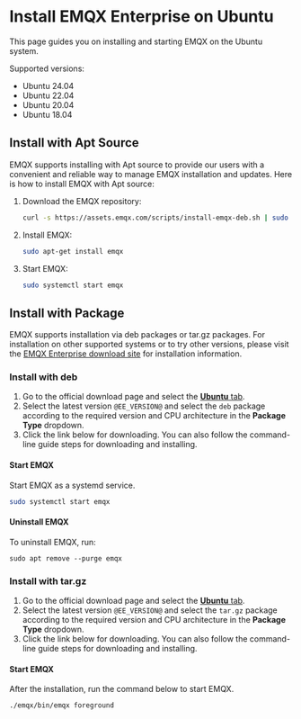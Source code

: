 # Install EMQX Enterprise on Ubuntu

This page guides you on installing and starting EMQX on the Ubuntu system.

Supported versions:

- Ubuntu 24.04
- Ubuntu 22.04
- Ubuntu 20.04
- Ubuntu 18.04

## Install with Apt Source

EMQX supports installing with Apt source to provide our users with a convenient and reliable way to manage EMQX installation and updates. Here is how to install EMQX with Apt source:

1. Download the EMQX repository:

   ```bash
   curl -s https://assets.emqx.com/scripts/install-emqx-deb.sh | sudo bash
   ```

2. Install EMQX:

   ```bash
   sudo apt-get install emqx
   ```

3. Start EMQX:

   ```bash
   sudo systemctl start emqx
   ```

## Install with Package

EMQX supports installation via deb packages or tar.gz packages. For installation on other supported systems or to try other versions, please visit the [EMQX Enterprise download site](https://www.emqx.com/en/downloads-and-install/enterprise) for installation information.

### Install with deb

1. Go to the official download page and select the [**Ubuntu** tab](https://www.emqx.com/en/downloads-and-install/enterprise?os=Ubuntu).
2. Select the latest version `@EE_VERSION@` and select the `deb` package according to the required version and CPU architecture in the **Package Type** dropdown.
3. Click the link below for downloading. You can also follow the command-line guide steps for downloading and installing.

#### Start EMQX

Start EMQX as a systemd service.

```bash
sudo systemctl start emqx
```

#### Uninstall EMQX

To uninstall EMQX, run:

```
sudo apt remove --purge emqx
```

### Install with tar.gz

1. Go to the official download page and select the [**Ubuntu** tab](https://www.emqx.com/en/downloads-and-install/enterprise?os=Ubuntu).
2. Select the latest version `@EE_VERSION@` and select the `tar.gz` package according to the required version and CPU architecture in the **Package Type** dropdown.
3. Click the link below for downloading. You can also follow the command-line guide steps for downloading and installing.

#### Start EMQX

After the installation, run the command below to start EMQX.

```bash
./emqx/bin/emqx foreground
```
